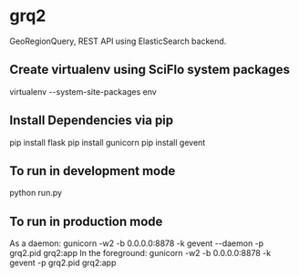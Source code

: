 grq2
====

GeoRegionQuery, REST API using ElasticSearch backend.

Create virtualenv using SciFlo system packages
----------------------------------------------
virtualenv --system-site-packages env

Install Dependencies via pip
----------------------------
pip install flask
pip install gunicorn
pip install gevent

To run in development mode
--------------------------
python run.py

To run in production mode
--------------------------
As a daemon:       gunicorn -w2 -b 0.0.0.0:8878 -k gevent --daemon -p grq2.pid grq2:app
In the foreground: gunicorn -w2 -b 0.0.0.0:8878 -k gevent -p grq2.pid grq2:app
